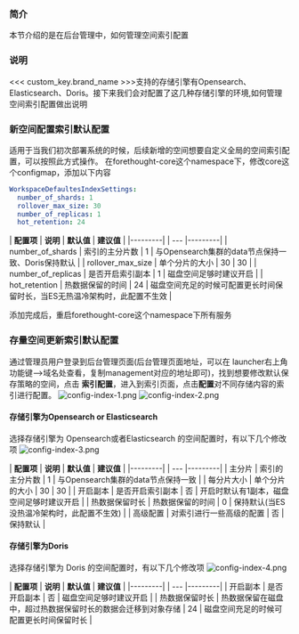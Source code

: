 ### 简介

本节介绍的是在后台管理中，如何管理空间索引配置

### 说明
<<< custom_key.brand_name >>>支持的存储引擎有Opensearch、Elasticsearch、Doris。接下来我们会对配置了这几种存储引擎的环境,如何管理空间索引配置做出说明

### 新空间配置索引默认配置
适用于当我们初次部署系统的时候，后续新增的空间想要自定义全局的空间索引配置，可以按照此方式操作。
在forethought-core这个namespace下，修改core这个configmap，添加以下内容
```yaml
WorkspaceDefaultesIndexSettings:
  number_of_shards: 1                       
  rollover_max_size: 30   
  number_of_replicas: 1 
  hot_retention: 24                
```

| **配置项** | **说明** | **默认值** | **建议值** |
|---------|  | --- |---------|
| number_of_shards    | 索引的主分片数 | 1 | 与Opensearch集群的data节点保持一致、Doris保持默认 |
| rollover_max_size   | 单个分片的大小 | 30 | 30 |
| number_of_replicas   | 是否开启索引副本 | 1 | 磁盘空间足够时建议开启 |
| hot_retention | 热数据保留的时间 | 24 | 磁盘空间充足的时候可配置更长时间保留时长，当ES无热温冷架构时，此配置不生效 |


添加完成后，重启forethought-core这个namespace下所有服务
### 存量空间更新索引默认配置
通过管理员用户登录到后台管理页面(后台管理页面地址，可以在 launcher右上角功能键-->域名处查看，复制management对应的地址即可)，找到想要修改默认保存策略的空间，点击
**索引配置**，进入到索引页面，点击**配置**对不同存储内容的索引进行配置。
![config-index-1.png](img/config-index-1.png)
![config-index-2.png](img/config-index-2.png)
#### 存储引擎为Opensearch or Elasticsearch
选择存储引擎为 Opensearch或者Elasticsearch 的空间配置时，有以下几个修改项
![config-index-3.png](img/config-index-3.png)

| **配置项** | **说明** | **默认值** | **建议值** |
|---------|  | --- |---------|
| 主分片     | 索引的主分片数 | 1 | 与Opensearch集群的data节点保持一致 |
| 每分片大小   | 单个分片的大小 | 30 | 30 |
| 开启副本   | 是否开启索引副本 | 否 | 开启时默认有1副本，磁盘空间足够时建议开启 |
| 热数据保留时长 | 热数据保留的时间 | 0 | 保持默认(当ES没热温冷架构时，此配置不生效) |
| 高级配置 | 对索引进行一些高级的配置 | 否 | 保持默认 |

#### 存储引擎为Doris
选择存储引擎为 Doris 的空间配置时，有以下几个修改项
![config-index-4.png](img/config-index-4.png)

| **配置项** | **说明** | **默认值** | **建议值** |
|---------|  | --- |---------|
| 开启副本 | 是否开启副本 | 否 | 磁盘空间足够时建议开启 |
| 热数据保留时长 | 热数据保留在磁盘中，超过热数据保留时长的数据会迁移到对象存储 | 24 | 磁盘空间充足的时候可配置更长时间保留时长 |


